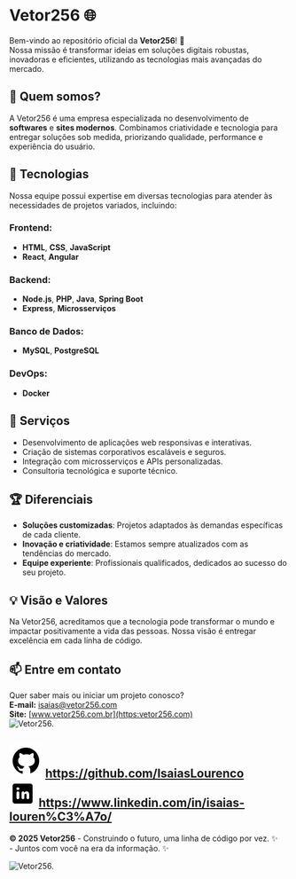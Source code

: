 # Vetor256 🌐

Bem-vindo ao repositório oficial da **Vetor256**! 🚀  
Nossa missão é transformar ideias em soluções digitais robustas, inovadoras e eficientes, utilizando as tecnologias mais avançadas do mercado.

## 🧩 Quem somos?

A Vetor256 é uma empresa especializada no desenvolvimento de **softwares** e **sites modernos**. Combinamos criatividade e tecnologia para entregar soluções sob medida, priorizando qualidade, performance e experiência do usuário.

## 🔧 Tecnologias

Nossa equipe possui expertise em diversas tecnologias para atender às necessidades de projetos variados, incluindo:

### Frontend:
- **HTML**, **CSS**, **JavaScript**
- **React**, **Angular**

### Backend:
- **Node.js**, **PHP**, **Java**, **Spring Boot**
- **Express**, **Microsserviços**

### Banco de Dados:
- **MySQL**, **PostgreSQL**

### DevOps:
- **Docker**

## 🌟 Serviços

- Desenvolvimento de aplicações web responsivas e interativas.
- Criação de sistemas corporativos escaláveis e seguros.
- Integração com microsserviços e APIs personalizadas.
- Consultoria tecnológica e suporte técnico.

## 🏆 Diferenciais

- **Soluções customizadas**: Projetos adaptados às demandas específicas de cada cliente.
- **Inovação e criatividade**: Estamos sempre atualizados com as tendências do mercado.
- **Equipe experiente**: Profissionais qualificados, dedicados ao sucesso do seu projeto.

## 💡 Visão e Valores

Na Vetor256, acreditamos que a tecnologia pode transformar o mundo e impactar positivamente a vida das pessoas. Nossa visão é entregar excelência em cada linha de código.

## 📫 Entre em contato

Quer saber mais ou iniciar um projeto conosco?  
**E-mail:** isaias@vetor256.com  
**Site:** [www.vetor256.com.br](https:vetor256.com)  
<img src="./img/adm/Cartão de Visitas Vetor256.-1.png" alt="Vetor256.">

<img src="./img/adm/logotipo-do-github.png" alt="Github"> https://github.com/IsaiasLourenco<br>
<img src="./img/adm/logotipo-do-linkedin.png" alt="Linkedin"> https://www.linkedin.com/in/isaias-louren%C3%A7o/
---

**© 2025 Vetor256** - Construindo o futuro, uma linha de código por vez. ✨<br>
                    - Juntos com você na era da informação. ✨

<img src="./img/vetor256.gif" alt="Vetor256.">

```

